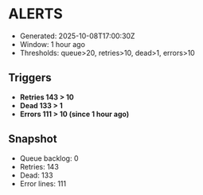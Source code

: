 # ALERTS

- Generated: 2025-10-08T17:00:30Z
- Window: 1 hour ago
- Thresholds: queue>20, retries>10, dead>1, errors>10

## Triggers
- **Retries 143 > 10**
- **Dead 133 > 1**
- **Errors 111 > 10 (since 1 hour ago)**

## Snapshot
- Queue backlog: 0
- Retries: 143
- Dead: 133
- Error lines: 111
